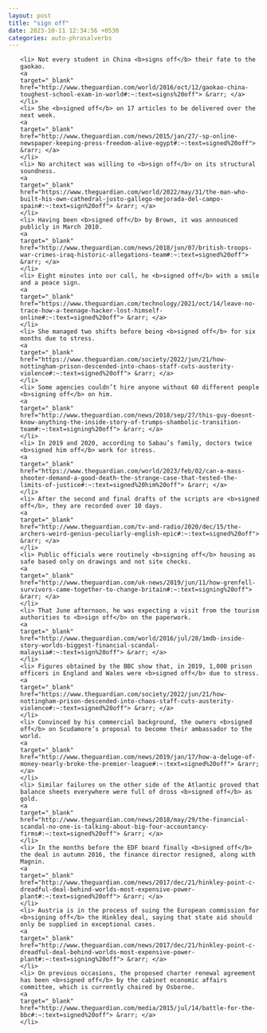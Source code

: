 ```yaml
---
layout: post
title: "sign off"
date: 2023-10-11 12:34:56 +0530
categories: auto-phrasalverbs
---
```

<ol>

    <li> Not every student in China <b>signs off</b> their fate to the gaokao.
    <a 
    target="_blank" 
    href="http://www.theguardian.com/world/2016/oct/12/gaokao-china-toughest-school-exam-in-world#:~:text=signs%20off"> &rarr; </a>
    </li>
    <li> She <b>signed off</b> on 17 articles to be delivered over the next week.
    <a 
    target="_blank" 
    href="http://www.theguardian.com/news/2015/jan/27/-sp-online-newspaper-keeping-press-freedom-alive-egypt#:~:text=signed%20off"> &rarr; </a>
    </li>
    <li> No architect was willing to <b>sign off</b> on its structural soundness.
    <a 
    target="_blank" 
    href="https://www.theguardian.com/world/2022/may/31/the-man-who-built-his-own-cathedral-justo-gallego-mejorada-del-campo-spain#:~:text=sign%20off"> &rarr; </a>
    </li>
    <li> Having been <b>signed off</b> by Brown, it was announced publicly in March 2010.
    <a 
    target="_blank" 
    href="http://www.theguardian.com/news/2018/jun/07/british-troops-war-crimes-iraq-historic-allegations-team#:~:text=signed%20off"> &rarr; </a>
    </li>
    <li> Eight minutes into our call, he <b>signed off</b> with a smile and a peace sign.
    <a 
    target="_blank" 
    href="https://www.theguardian.com/technology/2021/oct/14/leave-no-trace-how-a-teenage-hacker-lost-himself-online#:~:text=signed%20off"> &rarr; </a>
    </li>
    <li> She managed two shifts before being <b>signed off</b> for six months due to stress.
    <a 
    target="_blank" 
    href="https://www.theguardian.com/society/2022/jun/21/how-nottingham-prison-descended-into-chaos-staff-cuts-austerity-violence#:~:text=signed%20off"> &rarr; </a>
    </li>
    <li> Some agencies couldn’t hire anyone without 60 different people <b>signing off</b> on him.
    <a 
    target="_blank" 
    href="http://www.theguardian.com/news/2018/sep/27/this-guy-doesnt-know-anything-the-inside-story-of-trumps-shambolic-transition-team#:~:text=signing%20off"> &rarr; </a>
    </li>
    <li> In 2019 and 2020, according to Sabau’s family, doctors twice <b>signed him off</b> work for stress.
    <a 
    target="_blank" 
    href="https://www.theguardian.com/world/2023/feb/02/can-a-mass-shooter-demand-a-good-death-the-strange-case-that-tested-the-limits-of-justice#:~:text=signed%20him%20off"> &rarr; </a>
    </li>
    <li> After the second and final drafts of the scripts are <b>signed off</b>, they are recorded over 10 days.
    <a 
    target="_blank" 
    href="http://www.theguardian.com/tv-and-radio/2020/dec/15/the-archers-weird-genius-peculiarly-english-epic#:~:text=signed%20off"> &rarr; </a>
    </li>
    <li> Public officials were routinely <b>signing off</b> housing as safe based only on drawings and not site checks.
    <a 
    target="_blank" 
    href="http://www.theguardian.com/uk-news/2019/jun/11/how-grenfell-survivors-came-together-to-change-britain#:~:text=signing%20off"> &rarr; </a>
    </li>
    <li> That June afternoon, he was expecting a visit from the tourism authorities to <b>sign off</b> on the paperwork.
    <a 
    target="_blank" 
    href="http://www.theguardian.com/world/2016/jul/28/1mdb-inside-story-worlds-biggest-financial-scandal-malaysia#:~:text=sign%20off"> &rarr; </a>
    </li>
    <li> Figures obtained by the BBC show that, in 2019, 1,000 prison officers in England and Wales were <b>signed off</b> due to stress.
    <a 
    target="_blank" 
    href="https://www.theguardian.com/society/2022/jun/21/how-nottingham-prison-descended-into-chaos-staff-cuts-austerity-violence#:~:text=signed%20off"> &rarr; </a>
    </li>
    <li> Convinced by his commercial background, the owners <b>signed off</b> on Scudamore’s proposal to become their ambassador to the world.
    <a 
    target="_blank" 
    href="http://www.theguardian.com/news/2019/jan/17/how-a-deluge-of-money-nearly-broke-the-premier-league#:~:text=signed%20off"> &rarr; </a>
    </li>
    <li> Similar failures on the other side of the Atlantic proved that balance sheets everywhere were full of dross <b>signed off</b> as gold.
    <a 
    target="_blank" 
    href="http://www.theguardian.com/news/2018/may/29/the-financial-scandal-no-one-is-talking-about-big-four-accountancy-firms#:~:text=signed%20off"> &rarr; </a>
    </li>
    <li> In the months before the EDF board finally <b>signed off</b> the deal in autumn 2016, the finance director resigned, along with Magnin.
    <a 
    target="_blank" 
    href="http://www.theguardian.com/news/2017/dec/21/hinkley-point-c-dreadful-deal-behind-worlds-most-expensive-power-plant#:~:text=signed%20off"> &rarr; </a>
    </li>
    <li> Austria is in the process of suing the European commission for <b>signing off</b> the Hinkley deal, saying that state aid should only be supplied in exceptional cases.
    <a 
    target="_blank" 
    href="http://www.theguardian.com/news/2017/dec/21/hinkley-point-c-dreadful-deal-behind-worlds-most-expensive-power-plant#:~:text=signing%20off"> &rarr; </a>
    </li>
    <li> On previous occasions, the proposed charter renewal agreement has been <b>signed off</b> by the cabinet economic affairs committee, which is currently chaired by Osborne.
    <a 
    target="_blank" 
    href="http://www.theguardian.com/media/2015/jul/14/battle-for-the-bbc#:~:text=signed%20off"> &rarr; </a>
    </li>